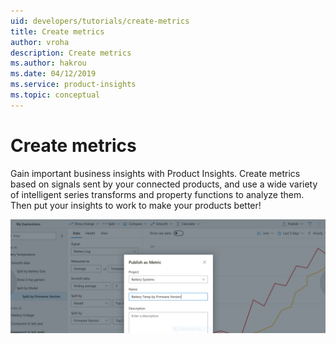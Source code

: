 ```yaml
---
uid: developers/tutorials/create-metrics
title: Create metrics
author: vroha
description: Create metrics
ms.author: hakrou
ms.date: 04/12/2019
ms.service: product-insights
ms.topic: conceptual
---
```

# Create metrics

Gain important business insights with Product Insights.
Create metrics based on signals sent by your connected products, and
use a wide variety of intelligent series transforms and property functions to analyze them.
Then put your insights to work to make your products better!

![Creating metrics](../quick-starts/create-metrics.png)

